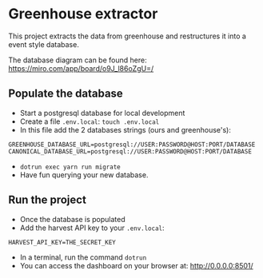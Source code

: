 # Greenhouse extractor

This project extracts the data from greenhouse and restructures it into a event style database.

The database diagram can be found here: https://miro.com/app/board/o9J_l86oZgU=/

## Populate the database

- Start a postgresql database for local development
- Create a file `.env.local`: `touch .env.local`
- In this file add the 2 databases strings (ours and greenhouse's):
```
GREENHOUSE_DATABASE_URL=postgresql://USER:PASSWORD@HOST:PORT/DATABASE
CANONICAL_DATABASE_URL=postgresql://USER:PASSWORD@HOST:PORT/DATABASE
```
- `dotrun exec yarn run migrate`
- Have fun querying your new database.

## Run the project

- Once the database is populated
- Add the harvest API key to your `.env.local`:
```
HARVEST_API_KEY=THE_SECRET_KEY
```
- In a terminal, run the command `dotrun`
- You can access the dashboard on your browser at: http://0.0.0.0:8501/